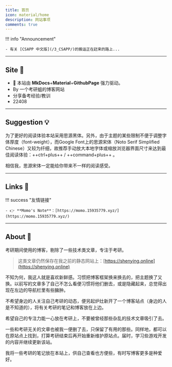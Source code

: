 ```yaml
---
title: 首页
icon: material/home
description: 网站事项
comments: true
---
```

!!! info "Announcement"

	- 有关 [CSAPP 中文版](/3_CSAPP/)的搬运正在赶来的路上...

---


## Site 🚩

- 🚀 本站由 **MkDocs**+**Material**+**GithubPage** 强力驱动。
- By 一个考研蛆的博客网站
- 分享备考经验/教训
- 22408

---

## Suggestion 💡

为了更好的阅读体验本站采用思源黑体。另外，由于主题的某些限制不便于调整字体厚度（font-weight），而Google Font上的思源宋体（Noto Serif Simplified Chinese）又较为纤细，故推荐手动放大本地字体或缩放浏览器界面尺寸来达到最佳阅读体验：++ctrl+plus++ / ++command+plus++ 。

相信我，思源宋体一定能给你带来不一样的阅读感受。

---


## Links 🔗


!!! success "友情链接"

	- 👉 **Momo's Note**：[https://momo.15935779.xyz/](https://momo.15935779.xyz/)

---


## About 🍏

考研期间使用的博客，剔除了一些技术类文章，专注于考研。

> 这类文章仍然保存在我之前的静态网站上：[https://shenying.online](https://shenying.online)

不知为何，我这人就是喜欢新鲜感。习惯把博客框架换来换去的，把主题换了又换。以前写的文章多了自己不怎么看便习惯将他们删去，或是隐藏起来，总觉得出现在左边的导航栏里有些臃肿。

不希望身边的人关注自己考研的动态，便另起炉灶新开了一个博客站点（身边的人是不知道的），将有关考研的笔记和博客放在上边。

希望自己的专注力能一心放在考研上，不要被曾经那些杂乱的技术文章吸引了去。

一些和考研无关的文章也被我一便删了去，只保留了有用的那些。同样地，都可以在原站点上找到，打算考研结束后再开始重新维护原站点。届时，学习些游戏开发的内容并继续更新该站。

我将一些考研的笔记放在本站上，供自己查看也方便些，有时写博客更多是种爱好。
